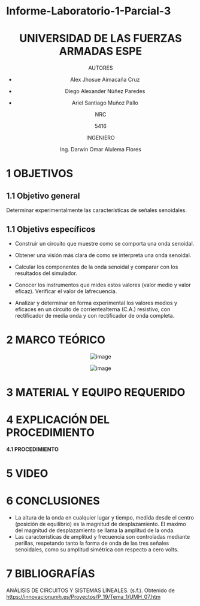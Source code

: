 # Informe-Laboratorio-1-Parcial-3

<div align="center">

# UNIVERSIDAD DE LAS FUERZAS ARMADAS ESPE
  
AUTORES

* Alex Jhosue Aimacaña Cruz

* Diego Alexander Núñez Paredes

* Ariel Santiago Muñoz Pallo

NRC
  
5416

INGENIERO

Ing. Darwin Omar Alulema Flores

</div>


# 1 OBJETIVOS

## **1.1 Objetivo general**

Determinar experimentalmente las características de señales senoidales.

## **1.1 Objetivs específicos**

* Construir un circuito que muestre como se comporta una onda senoidal.

* Obtener una visión más clara de como se interpreta una onda senoidal.

* Calcular los componentes de la onda senoidal y comparar con los resultados del simulador.

* Conocer los instrumentos que mides estos valores (valor medio y valor eficaz). Verificar el valor de lafrecuencia.

* Analizar y determinar en forma experimental los valores medios y eficaces en un circuito de corrientealterna (C.A.) resistivo, con rectificador de media onda y con rectificador de onda completa.

# 2 MARCO TEÓRICO
<div align="center">
  
![image]()
  
![image]()
  
</div>

# 3 MATERIAL Y EQUIPO REQUERIDO

<div align="center">
     

  
</div>

# 4 EXPLICACIÓN DEL PROCEDIMIENTO

**4.1 PROCEDIMIENTO**

# 5 VIDEO 

# 6 CONCLUSIONES 

- La altura de la onda en cualquier lugar y tiempo, medida desde el centro (posición de equilibrio) es la magnitud de desplazamiento. El maximo del magnitud de desplazamiento se llama la amplitud de la onda.
- Las características de amplitud y frecuencia son controladas mediante perillas, respetando tanto la forma de onda de las tres señales senoidales, como su amplitud simétrica con respecto a cero volts.

# 7 BIBLIOGRAFÍAS

ANÁLISIS DE CIRCUITOS Y SISTEMAS LINEALES. (s.f.). Obtenido de https://innovacionumh.es/Proyectos/P_19/Tema_1/UMH_07.htm
